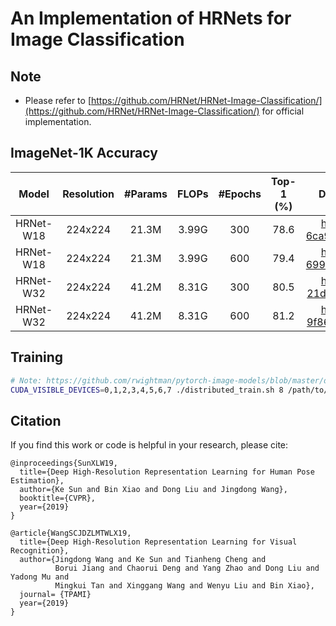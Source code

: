 # An Implementation of HRNets for Image Classification

## Note
- Please refer to [https://github.com/HRNet/HRNet-Image-Classification/](https://github.com/HRNet/HRNet-Image-Classification/) for official implementation.

## ImageNet-1K Accuracy
| Model | Resolution | #Params | FLOPs |  #Epochs | Top-1 (%)| Download |
|:--:|:--:|:--:|:--:|:--:|:--:|:--:|
| HRNet-W18 | 224x224 | 21.3M	| 3.99G | 300 | 78.6 | [hrnet18-6ca9d2049.pth]() |
| HRNet-W18 | 224x224 | 21.3M	| 3.99G | 600 | 79.4 | [hrnet18-699e7ab89.pth](https://drive.google.com/file/d/1Jpw1C9QCJuZTmczpEpW4rclc6JOSuNcU/view?usp=sharing) |
| HRNet-W32 | 224x224 | 41.2M	| 8.31G | 300 | 80.5 | [hrnet32-21df535e7.pth]() |
| HRNet-W32 | 224x224 | 41.2M	| 8.31G | 600 | 81.2 | [hrnet32-9f864d2d6.pth](https://drive.google.com/file/d/1lnTLueRkd1VixTSNhFY6CdBm8rOZlvD_/view?usp=sharing) |

## Training
```bash
# Note: https://github.com/rwightman/pytorch-image-models/blob/master/distributed_train.sh
CUDA_VISIBLE_DEVICES=0,1,2,3,4,5,6,7 ./distributed_train.sh 8 /path/to/imagenet/ --model hrnet32 --amp
```

## Citation
If you find this work or code is helpful in your research, please cite:
````
@inproceedings{SunXLW19,
  title={Deep High-Resolution Representation Learning for Human Pose Estimation},
  author={Ke Sun and Bin Xiao and Dong Liu and Jingdong Wang},
  booktitle={CVPR},
  year={2019}
}

@article{WangSCJDZLMTWLX19,
  title={Deep High-Resolution Representation Learning for Visual Recognition},
  author={Jingdong Wang and Ke Sun and Tianheng Cheng and 
          Borui Jiang and Chaorui Deng and Yang Zhao and Dong Liu and Yadong Mu and 
          Mingkui Tan and Xinggang Wang and Wenyu Liu and Bin Xiao},
  journal= {TPAMI}
  year={2019}
}
````
